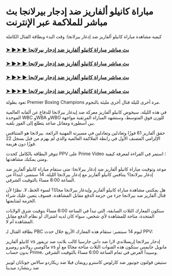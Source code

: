 #  مباراة كانيلو ألفاريز ضد إدجار بيرلانجا بث مباشر للملاكمة عبر الإنترنت

كيفية مشاهدة مباراة كانيلو ألفاريز ضد إدغار بيرلانجا: وقت البدء وبطاقة القتال الكاملة

<h3><a href="https://cutt.ly/WeR39PY0">➤ ►➤ ► بث مباشر مباراة كانيلو ألفاريز ضد إدجار بيرلانجا</a></h3>

<h3><a href="https://cutt.ly/WeR39PY0">➤ ►➤ ► بث مباشر مباراة كانيلو ألفاريز ضد إدجار بيرلانجا</a></h3>

<h3><a href="https://cutt.ly/WeR39PY0">➤ ►➤ ► بث مباشر مباراة كانيلو ألفاريز ضد إدجار بيرلانجا</a></h3>

<h3><a href="https://cutt.ly/WeR39PY0">➤ ►➤ ► بث مباشر مباراة كانيلو ألفاريز ضد إدجار بيرلانجا</a></h3>

تعود بطولة Premier Boxing Champions مرة أخرى لليلة قتال أخرى مليئة بالنجوم.

في هذه الليلة، سيخوض كانيلو ألفاريز معركة ضد إيدغار بيرلانجا للدفاع عن ألقابه العالمية الموحدة WBC وWBA وWBO للوزن فوق المتوسط، وستشهد المباراة المرتقبة مواجهة بين أسطورة ومقاتل صاعد يتطلع إلى الفوز بلقبه.

حقق ألفاريز 61 فوزًا وتعادلين وتعادلين في مسيرته المهنية الرائعة. بيرلانجا هو المتنافس الإلزامي المصنف الأول في رابطة الملاكمة العالمية والذي لم يهزم من قبل بسجل 22 فوزًا دون هزيمة.

تتوفر البطاقة بالكامل كحدث PPV على Prime Video ؛ استمر في القراءة لمعرفة كيفية ومتى يمكنك مشاهدتها.

موعد وتوقيت مباراة كانيلو ألفاريز ضد إدغار بيرلانجا: متى ستقام مباراة كانيلو ألفاريز ضد إدغار بيرلانجا؟
يتنافس كانيلو ألفاريز مع إدغار بيرلانجا الليلة، 14 سبتمبر، ابتداءً من الساعة 8:00 مساءً بالتوقيت الشرقي.

هل يمكنني مشاهدة مباراة كانيلو ألفاريز وإيدغار بيرلانجا مجانًا؟
لسوء الحظ، لا. نظرًا لأن قتال ألفاريز ضد بيرلانجا جزء من حزمة الدفع مقابل المشاهدة، فسوف يتعين عليك شراء الحزمة لمتابعتها.

ستكون المعارك الثلاث السابقة، التي تبدأ في الساعة 6:00 مساءً بتوقيت شرق الولايات المتحدة، متاحة للمشاهدة لأي شخص، سواء كان لديه اشتراك أو نظام الدفع مقابل المشاهدة أم لا.

بطاقة القتال لـ PBC ليوم 14 سبتمبر:
ستقام هذه المعارك الأربع خلال حدث PPV:

كانيلو ألفاريز vs إدجار بيرلانجا
إريسلاندي لارا ضد داني جارسيا
كالب بلانت ضد تريفور ماكومبي
رولاندو روميرو vs مانويل جايمس
ستكون هذه القنوات الثلاث متاحة مجانًا مع أو بدون حساب Prime، وسيبدأ العرض في تمام الساعة 6:00 مساءً بالتوقيت الشرقي.

ستيفن فولتون جونيور ضد كارلوس كاسترو
رويمان فيلا ضد ريكاردو سالاس
جوناثان لوبيز ضد ريتشارد ميدينا
